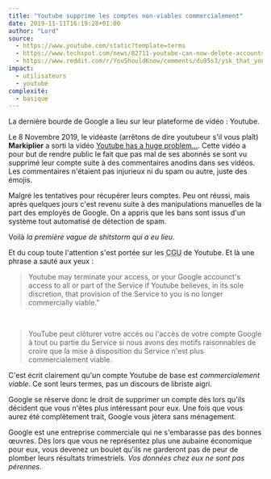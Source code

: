 ```yaml
---
title: "Youtube supprime les comptes non-viables commercialement"
date: 2019-11-11T16:19:28+01:00
author: "Lord"
source:
  - https://www.youtube.com/static?template=terms
  - https://www.techspot.com/news/82711-youtube-can-now-delete-accounts-arent-commercially-viable.html
  - https://www.reddit.com/r/YouShouldKnow/comments/du95s3/ysk_that_youtube_is_updating_their_terms_of/
impact:
  - utilisateurs
  - youtube
complexité:
  - basique
---
```

La dernière bourde de Google a lieu sur leur plateforme de vidéo : Youtube.

Le 8 Novembre 2019, le vidéaste (arrêtons de dire youtubeur s'il vous plaît) **Markiplier** a sorti la vidéo [Youtube has a huge problem…](https://www.youtube.com/watch?v=pWaz7ofl5wQ).
Cette vidéo a pour but de rendre public le fait que pas mal de ses abonnés se sont vu supprimé leur compte suite à des commentaires anodins dans ses vidéos.
Les commentaires n'étaient pas injurieux ni du spam ou autre, juste des émojis.

Malgré les tentatives pour récupérer leurs comptes.
Peu ont réussi, mais après quelques jours c'est revenu suite à des manipulations manuelles de la part des employés de Google.
On a appris que les bans sont issus d'un système tout automatisé de détection de spam.

Voilà *la première vague de shitstorm qui a eu lieu*.

Et du coup toute l'attention s'est portée sur les <abbr title="Conditions Générales d'Utilisation">CGU</abbr> de Youtube.
Et là une phrase a sauté aux yeux :

> Youtube may terminate your access, or your Google accounct's access to all or part of the Service if Youtube believes, in its sole discretion, that provision of the Service to you is no longer commercially viable."

 

> YouTube peut clôturer votre accès ou l'accès de votre compte Google à tout ou partie du Service si nous avons des motifs raisonnables de croire que la mise à disposition du Service n'est plus commercialement viable.

C'est écrit clairement qu'un compte Youtube de base est *commercialement viable*.
Ce sont leurs termes, pas un discours de libriste aigri.

Google se réserve donc le droit de supprimer un compte dès lors qu'ils décident que vous n'êtes plus intéressant pour eux.
Une fois que vous aurez été complètement trait, Google vous jètera sans ménagement.

Google est une entreprise commerciale qui ne s'embarasse pas des bonnes œuvres.
Dès lors que vous ne représentez plus une aubaine économique pour eux, vous devenez un boulet qu'ils ne garderont pas de peur de plomber leurs résultats trimestriels.
*Vos données chez eux ne sont pas pérennes*.

